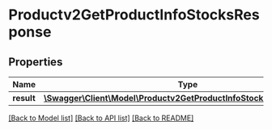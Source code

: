 # Productv2GetProductInfoStocksResponse

## Properties
Name | Type | Description | Notes
------------ | ------------- | ------------- | -------------
**result** | [**\Swagger\Client\Model\Productv2GetProductInfoStocksResponseResult**](Productv2GetProductInfoStocksResponseResult.md) |  | [optional] 

[[Back to Model list]](../README.md#documentation-for-models) [[Back to API list]](../README.md#documentation-for-api-endpoints) [[Back to README]](../README.md)


